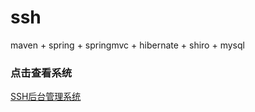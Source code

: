 # ssh
maven + spring + springmvc + hibernate + shiro + mysql
### 点击查看系统
[SSH后台管理系统](http://120.79.24.174:8080)
